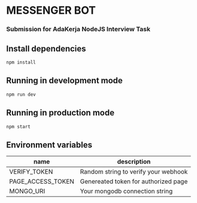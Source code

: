 # MESSENGER BOT
### Submission for AdaKerja NodeJS Interview Task

## Install dependencies
```
npm install
```

## Running in development mode
```
npm run dev
```

## Running in production mode
```
npm start
```

## Environment variables
|       name        |               description             |
|-------------------|---------------------------------------|
| VERIFY_TOKEN      | Random string to verify your webhook  |
| PAGE_ACCESS_TOKEN | Genereated token for authorized page  |
| MONGO_URI         | Your mongodb connection string        |